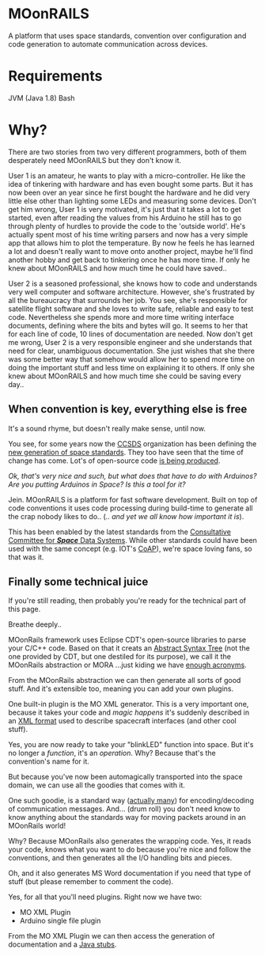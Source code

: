 # MOonRAILS
A platform that uses space standards, convention over configuration and code generation to automate communication across devices.

# Requirements

JVM (Java 1.8)
Bash


# Why?

There are two stories from two very different programmers, both of them desperately need MOonRAILS but they don't know it.

User 1 is an amateur, he wants to play with a micro-controller. He like the idea of tinkering with hardware and has even bought some parts. But it has now been over an year since he first bought the hardware and he did very little else other than lighting some LEDs and measuring some devices. Don't get him wrong, User 1 is very motivated, it's just that it takes a lot to get started, even after reading the values from his Arduino he still has to go through plenty of hurdles to provide the code to the 'outside world'. He's actually spent most of his time writing parsers and now has a very simple app that allows him to plot the temperature. By now he feels he has learned a lot and doesn't really want to move onto another project, maybe he'll find another hobby and get back to tinkering once he has more time.
If only he knew about MOonRAILS and how much time he could have saved..

User 2 is a seasoned professional, she knows how to code and understands very well computer and software architecture. However, she's frustrated by all the bureaucracy that surrounds her job. You see, she's responsible for satellite flight software and she loves to write safe, reliable and easy to test code. Nevertheless she spends more and more time writing interface documents, defining where the bits and bytes will go. It seems to her that for each line of code, 10 lines of documentation are needed. Now don't get me wrong, User 2 is a very responsible engineer and she understands that need for clear, unambiguous documentation. She just wishes that she there was some better way that somehow would allow her to spend more time on doing the important stuff and less time on explaining it to others.
If only she knew about MOonRAILS and how much time she could be saving every day..


## When convention is key, everything else is free
It's a sound rhyme, but doesn't really make sense, until now.

You see, for some years now the [CCSDS](https://public.ccsds.org/default.aspx) organization has been defining the [new generation of space standards](https://en.wikipedia.org/wiki/CCSDS_MO_Services). They too have seen that the time of change has come. Lot's of open-source code [is being produced](https://github.com/esa/CCSDS_MO/wiki).

_Ok, that's very nice and such, but what does that have to do with Arduinos? Are you putting Arduinos in Space? Is this a tool for it?_

Jein. MOonRAILS is a platform for fast software development. Built on top of code conventions it uses code processing during build-time to generate all the crap nobody likes to do.. (_.. and yet we all know how important it is_).

This has been enabled by the latest standards from the [Consultative Committee for **_Space_** Data Systems](https://public.ccsds.org/default.aspx). While other standards could have been used with the same concept (e.g. IOT's [CoAP](http://coap.technology/)), we're space loving fans, so that was it.

## Finally some technical juice
If you're still reading, then probably you're ready for the technical part of this page.

Breathe deeply..

MOonRails framework uses Eclipse CDT's open-source libraries to parse your C/C++ code.
Based on that it creats an [Abstract Syntax Tree](https://en.wikipedia.org/wiki/Abstract_syntax_tree) (not the one provided by CDT, but one destiled for its purpose), we call it the MOonRails abstraction or MORA ...just kiding we have [enough acronyms](https://twitter.com/davejohnson/status/602951117413216256).

From the MOonRails abstraction we can then generate all sorts of good stuff. And it's extensible too, meaning you can add your own plugins.

One built-in plugin is the MO XML generator. This is a very important one, because it takes your code and *_magic happens_* it's suddenly described in an [XML format](https://github.com/ESA/CCSDS_MO_XML) used to describe spacecraft interfaces (and other cool stuff).

Yes, you are now ready to take your "blinkLED" function into space. But it's no longer a _function_, it's an _operation_. Why? Because that's the convention's name for it.

But because you've now been automagically transported into the space domain, we can use all the goodies that comes with it.

One such goodie, is a standard way ([actually many](https://public.ccsds.org/Pubs/Forms/AllItems.aspx)) for encoding/decoding of communication messages. And... (drum roll) you don't need know to know anything about the standards way for moving packets around in an MOonRails world!

Why? Because MOonRails also generates the wrapping code. Yes, it reads your code, knows what you want to do because you're nice and follow the conventions, and then generates all the I/O handling bits and pieces.

Oh, and it also generates MS Word documentation if you need that type of stuff (but please remember to comment the code).

Yes, for all that you'll need plugins. Right now we have two:
- MO XML Plugin
- Arduino single file plugin

From the MO XML Plugin we can then access the generation of documentation and a [Java stubs](https://github.com/esa/CCSDS_MO_StubGenerator).
